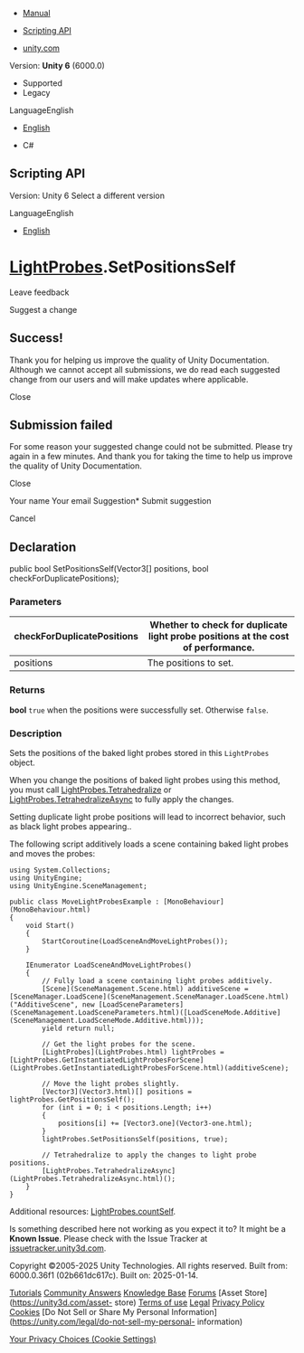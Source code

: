 [ ]()

  * [Manual](../Manual/index.html)
  * [Scripting API](../ScriptReference/index.html)

  * [unity.com](https://unity.com/)

Version: **Unity 6** (6000.0)

  * Supported
  * Legacy

LanguageEnglish

  * [English]()

  * C#

[ ](https://docs.unity3d.com)

## Scripting API

Version: Unity 6 Select a different version

LanguageEnglish

  * [English]()

#  [LightProbes](LightProbes.html).SetPositionsSelf

Leave feedback

Suggest a change

## Success!

Thank you for helping us improve the quality of Unity Documentation. Although
we cannot accept all submissions, we do read each suggested change from our
users and will make updates where applicable.

Close

## Submission failed

For some reason your suggested change could not be submitted. Please <a>try
again</a> in a few minutes. And thank you for taking the time to help us
improve the quality of Unity Documentation.

Close

Your name Your email Suggestion* Submit suggestion

Cancel

[ ]()

## Declaration

public bool SetPositionsSelf(Vector3[] positions, bool
checkForDuplicatePositions);

### Parameters

checkForDuplicatePositions | Whether to check for duplicate light probe positions at the cost of performance.  
---|---  
positions | The positions to set.  
  
### Returns

**bool** `true` when the positions were successfully set. Otherwise `false`.

### Description

Sets the positions of the baked light probes stored in this `LightProbes`
object.

When you change the positions of baked light probes using this method, you
must call [LightProbes.Tetrahedralize](LightProbes.Tetrahedralize.html) or
[LightProbes.TetrahedralizeAsync](LightProbes.TetrahedralizeAsync.html) to
fully apply the changes.  
  
Setting duplicate light probe positions will lead to incorrect behavior, such
as black light probes appearing..  
  
The following script additively loads a scene containing baked light probes
and moves the probes:

    
    
    using System.Collections;
    using UnityEngine;
    using UnityEngine.SceneManagement;  
      
    public class MoveLightProbesExample : [MonoBehaviour](MonoBehaviour.html)
    {
        void Start()
        {
            StartCoroutine(LoadSceneAndMoveLightProbes());
        }  
      
        IEnumerator LoadSceneAndMoveLightProbes()
        {
            // Fully load a scene containing light probes additively.
            [Scene](SceneManagement.Scene.html) additiveScene = [SceneManager.LoadScene](SceneManagement.SceneManager.LoadScene.html)("AdditiveScene", new [LoadSceneParameters](SceneManagement.LoadSceneParameters.html)([LoadSceneMode.Additive](SceneManagement.LoadSceneMode.Additive.html)));
            yield return null;  
      
            // Get the light probes for the scene.
            [LightProbes](LightProbes.html) lightProbes = [LightProbes.GetInstantiatedLightProbesForScene](LightProbes.GetInstantiatedLightProbesForScene.html)(additiveScene);  
      
            // Move the light probes slightly.
            [Vector3](Vector3.html)[] positions = lightProbes.GetPositionsSelf();
            for (int i = 0; i < positions.Length; i++)
            {
                positions[i] += [Vector3.one](Vector3-one.html);
            }
            lightProbes.SetPositionsSelf(positions, true);  
      
            // Tetrahedralize to apply the changes to light probe positions.
            [LightProbes.TetrahedralizeAsync](LightProbes.TetrahedralizeAsync.html)();
        }
    }
    

Additional resources: [LightProbes.countSelf](LightProbes-countSelf.html).

Is something described here not working as you expect it to? It might be a
**Known Issue**. Please check with the Issue Tracker at
[issuetracker.unity3d.com](https://issuetracker.unity3d.com).

Copyright ©2005-2025 Unity Technologies. All rights reserved. Built from:
6000.0.36f1 (02b661dc617c). Built on: 2025-01-14.

[Tutorials](https://unity3d.com/learn) [Community
Answers](https://answers.unity3d.com) [Knowledge
Base](https://support.unity3d.com/hc/en-us)
[Forums](https://forum.unity3d.com) [Asset Store](https://unity3d.com/asset-
store) [Terms of use](https://docs.unity3d.com/Manual/TermsOfUse.html)
[Legal](https://unity.com/legal) [Privacy
Policy](https://unity.com/legal/privacy-policy)
[Cookies](https://unity.com/legal/cookie-policy) [Do Not Sell or Share My
Personal Information](https://unity.com/legal/do-not-sell-my-personal-
information)

[Your Privacy Choices (Cookie Settings)](javascript:void\(0\);)

